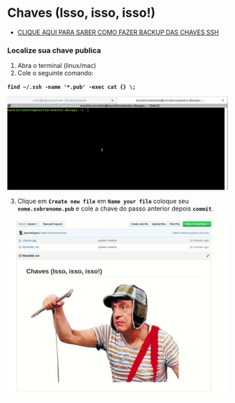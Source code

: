 # Chaves (Isso, isso, isso!)
- [CLIQUE AQUI PARA SABER COMO FAZER BACKUP DAS CHAVES SSH](https://github.com/Superlogica/superlogica-ambientes/blob/master/ambiente-programacao/backup-chave-ssh.md)


### Localize sua chave publica
1. Abra o terminal (linux/mac)
3. Cole o seguinte comando:

 **`find ~/.ssh -name '*.pub' -exec cat {} \;`**

![Logo](.key.gif "Volta o cão arrependido...")

3. Clique em **`Create new file`** em **`Name your file`** coloque seu **`nome.sobrenome.pub`** e cole a chave do passo anterior depois **`commit`**.

![Logo](.add.gif "Comigo ninguem tem paciência!")
